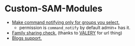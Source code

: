 # Custom-SAM-Modules

- [Make command notifying only for groups you select.](https://github.com/Srlion/Custom-SAM-Modules/blob/master/sam_extra/lua/sam/modules/command_notify_for_ranks.lua)
    - permission is `command_notify` by default admin+ has it.
- [Family sharing check.](https://github.com/Srlion/Custom-SAM-Modules/blob/master/sam_extra/lua/sam/modules/sv_family_sharing.lua) (thanks to [VALERY](https://www.gmodstore.com/users/76561198074911795) for url thing)
- [Blogs support.](https://github.com/Srlion/Custom-SAM-Modules/tree/master/blogs_sam)
